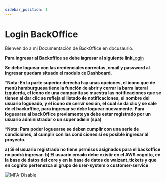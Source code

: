 ```yaml
---
sidebar_position: 1
---
```


# Login BackOffice

Bienvenido a mi Documentación de BackOffice en docusaurio.

**Para ingresar al Backoffice se debe ingresar al siguiente link**[Login](https://backoffice.waizant.com/auth/login)

**Se debe loguear con las credenciales correctas, email y password al ingresar quedara situado el modulo de Dashboard.**

***Nota: En la parte superior derecha hay unas opciones, el icono que de menú hamburguesa tiene la función de abrir y cerrar la barra lateral izquierda, el icono de una campanita se muestra las notificaciones que se tienen al dar clic se refleja el listado de notificaciones, el nombre del usuario logueado, y el icono de cerrar sesión, el cual se da clic y se sale de el backoffice, para ingresar se debe loguear nuevamente.**
**Para loguearse al backOffice previamente ya debe estar registrado por un usuario administrador o un super admin (spa)**

***Nota: Para poder loguearse se deben cumplir con una serie de condiciones, al cumplir con las condiciones si es posible ingresar al proyecto.**

**a) Si el usuario registrado no tiene permisos asignados para el backoffice no podrá ingresar.**
**b) El usuario creado debe existir en el AWS cognito, en la base de datos del core y en la base de datos de waizant_tickets y que en cognito pertenezca al grupo de user-system o customer-service**

![MFA-Disable](/img/backoffice-user/login_backoffice.png )
